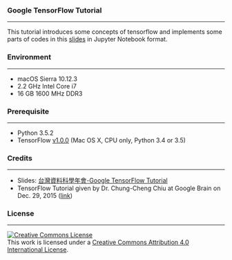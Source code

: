 ### Google TensorFlow Tutorial
------------------------
This tutorial introduces some concepts of tensorflow and implements some parts of codes in this [slides](http://www.slideshare.net/tw_dsconf/tensorflow-tutorial/1) in Jupyter Notebook format.

### Environment
------------------------
* macOS Sierra 10.12.3
* 2.2 GHz Intel Core i7
* 16 GB 1600 MHz DDR3

### Prerequisite
------------------------
* Python 3.5.2
* TensorFlow [v1.0.0](https://github.com/tensorflow/tensorflow/blob/master/tensorflow/g3doc/get_started/os_setup.md) (Mac OS X, CPU only, Python 3.4 or 3.5)

### Credits
------------------------
* Slides: [台灣資料科學年會-Google TensorFlow Tutorial](http://www.slideshare.net/tw_dsconf/tensorflow-tutorial/1)
* TensorFlow Tutorial given by Dr. Chung-Cheng Chiu at Google Brain on Dec. 29, 2015 ([link](http://datasci.tw/event/google_deep_learning))

### License
------------------------
<a rel="license" href="http://creativecommons.org/licenses/by/4.0/"><img alt="Creative Commons License" style="border-width:0" src="https://i.creativecommons.org/l/by/4.0/88x31.png" /></a><br />This work is licensed under a <a rel="license" href="http://creativecommons.org/licenses/by/4.0/">Creative Commons Attribution 4.0 International License</a>.